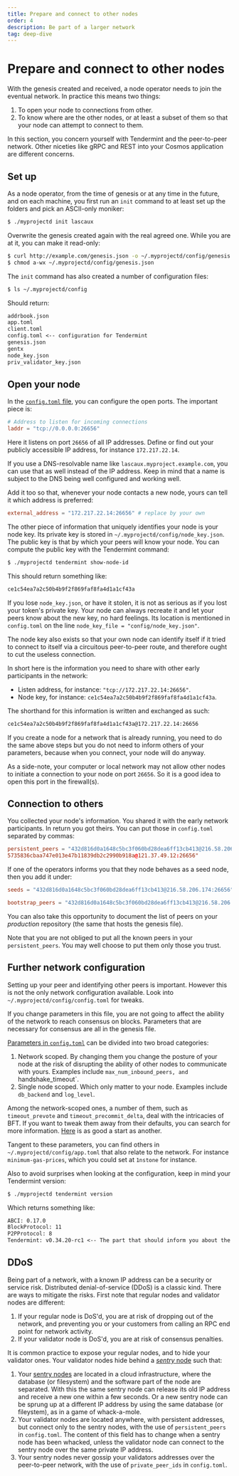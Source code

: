 ```yaml
---
title: Prepare and connect to other nodes
order: 4
description: Be part of a larger network
tag: deep-dive
---
```


# Prepare and connect to other nodes

With the genesis created and received, a node operator needs to join the eventual network. In practice this means two things:

1. To open your node to connections from other.
2. To know where are the other nodes, or at least a subset of them so that your node can attempt to connect to them.

In this section, you concern yourself with Tendermint and the peer-to-peer network. Other niceties like gRPC and REST into your Cosmos application are different concerns.

## Set up 

As a node operator, from the time of genesis or at any time in the future, and on each machine, you first run an `init` command to at least set up the folders and pick an ASCII-only moniker:

```sh
$ ./myprojectd init lascaux
```

Overwrite the genesis created again with the real agreed one. While you are at it, you can make it read-only:

```sh
$ curl http://example.com/genesis.json -o ~/.myprojectd/config/genesis.json
$ chmod a-wx ~/.myprojectd/config/genesis.json
```

The `init` command has also created a number of configuration files:

```sh
$ ls ~/.myprojectd/config
```

Should return:

```txt
addrbook.json
app.toml
client.toml
config.toml <-- configuration for Tendermint
genesis.json
gentx
node_key.json
priv_validator_key.json
```

## Open your node

In the [`config.toml` file](https://docs.tendermint.com/master/nodes/configuration.html), you can configure the open ports. The important piece is:

```toml
# Address to listen for incoming connections
laddr = "tcp://0.0.0.0:26656"
```

Here it listens on port `26656` of all IP addresses. Define or find out your publicly accessible IP address, for instance `172.217.22.14`.

If you use a DNS-resolvable name like `lascaux.myproject.example.com`, you can use that as well instead of the IP address. Keep in mind that a name is subject to the DNS being well configured and working well.

Add it too so that, whenever your node contacts a new node, yours can tell it which address is preferred:

```toml
external_address = "172.217.22.14:26656" # replace by your own
```

The other piece of information that uniquely identifies your node is your node key. Its private key is stored in `~/.myprojectd/config/node_key.json`. The public key is that by which your peers will know your node. You can compute the public key with the Tendermint command:

```sh
$ ./myprojectd tendermint show-node-id
```

This should return something like:

```txt
ce1c54ea7a2c50b4b9f2f869faf8fa4d1a1cf43a
```

If you lose `node_key.json`, or have it stolen, it is not as serious as if you lost your token's private key. Your node can always recreate it and let your peers know about the new key, no hard feelings. Its location is mentioned in `config.toml` on the line `node_key_file = "config/node_key.json"`.

The node key also exists so that your own node can identify itself if it tried to connect to itself via a circuitous peer-to-peer route, and therefore ought to cut the useless connection.

In short here is the information you need to share with other early participants in the network:

* Listen address, for instance: `"tcp://172.217.22.14:26656"`.
* Node key, for instance: `ce1c54ea7a2c50b4b9f2f869faf8fa4d1a1cf43a`.

The shorthand for this information is written and exchanged as such:

```txt
ce1c54ea7a2c50b4b9f2f869faf8fa4d1a1cf43a@172.217.22.14:26656
```

If you create a node for a network that is already running, you need to do the same above steps but you do not need to inform others of your parameters, because when you connect, your node will do anyway.

As a side-note, your computer or local network may not allow other nodes to initiate a connection to your node on port `26656`. So it is a good idea to open this port in the firewall(s).

## Connection to others

You collected your node's information. You shared it with the early network participants. In return you got theirs. You can put those in `config.toml` separated by commas:

```toml
persistent_peers = "432d816d0a1648c5bc3f060bd28dea6ff13cb413@216.58.206.174:26656,
5735836cbaa747e013e47b11839db2c2990b918a@121.37.49.12:26656"
```

If one of the operators informs you that they node behaves as a seed node, then you add it under:

<CodeGroup>

<CodeGroupItem title="Up to v0.34" active>

```toml
seeds = "432d816d0a1648c5bc3f060bd28dea6ff13cb413@216.58.206.174:26656"
```

</CodeGroupItem>

<CodeGroupItem title="From v0.35">

```toml
bootstrap_peers = "432d816d0a1648c5bc3f060bd28dea6ff13cb413@216.58.206.174:26656"
```

</CodeGroupItem>

</CodeGroup>

You can also take this opportunity to document the list of peers on your _production_ repository (the same that hosts the genesis file).

Note that you are not obliged to put all the known peers in your `persistent_peers`. You may well choose to put them only those you trust.

## Further network configuration

Setting up your peer and identifying other peers is important. However this is not the only network configuration available. Look into `~/.myprojectd/config/config.toml` for tweaks.

If you change parameters in this file, you are not going to affect the ability of the network to reach consensus on blocks. Parameters that are necessary for consensus are all in the genesis file.

[Parameters in `config.toml`](https://docs.tendermint.com/v0.34/tendermint-core/configuration.html) can be divided into two broad categories:

1. Network scoped. By changing them you change the posture of your node at the risk of disrupting the ability of other nodes to communicate with yours. Examples include `max_num_inbound_peers, and `handshake_timeout`.
2. Single node scoped. Which only matter to your node. Examples include `db_backend` and `log_level`.

Among the network-scoped ones, a number of them, such as `timeout_prevote` and `timeout_precommit_delta`, deal with the intricacies of BFT. If you want to tweak them away from their defaults, you can search for more information. [Here](https://forum.cosmos.network/t/consensus-timeouts-explained/1421) is as good a start as another.

Tangent to these parameters, you can find others in `~/.myprojectd/config/app.toml` that also relate to the network. For instance `minimum-gas-prices`, which you could set at `1nstone` for instance.

Also to avoid surprises when looking at the configuration, keep in mind your Tendermint version:

```sh
$ ./myprojectd tendermint version
```

Which returns something like:

```txt
ABCI: 0.17.0
BlockProtocol: 11
P2PProtocol: 8
Tendermint: v0.34.20-rc1 <-- The part that should inform you about the content of config.toml
```

## DDoS

Being part of a network, with a known IP address can be a security or service risk. Distributed denial-of-service (DDoS) is a classic kind. There are ways to mitigate the risks. First note that regular nodes and validator nodes are different:

1. If your regular node is DoS'd, you are at risk of dropping out of the network, and preventing you or your customers from calling an RPC end point for network activity.
2. If your validator node is DoS'd, you are at risk of consensus penalties.

It is common practice to expose your regular nodes, and to hide your validator ones. Your validator nodes hide behind a [_sentry_ node](https://hub.cosmos.network/main/validators/security.html#sentry-nodes-ddos-protection) such that:

1. Your [sentry nodes](https://forum.cosmos.network/t/sentry-node-architecture-overview/454) are located in a cloud infrastructure, where the database (or filesystem) and the software part of the node are separated. With this the same sentry node can release its old IP address and receive a new one within a few seconds. Or a new sentry node can be sprung up at a different IP address by using the same database (or fileystem), as in a game of whack-a-mole.
2. Your validator nodes are located anywhere, with persistent addresses, but connect only to the sentry nodes, with the use of `persistent_peers` in `config.toml`. The content of this field has to change when a sentry node has been whacked, unless the validator node can connect to the sentry node over the same private IP address.
3. Your sentry nodes never gossip your validators addresses over the peer-to-peer network, with the use of `private_peer_ids` in `config.toml`.
